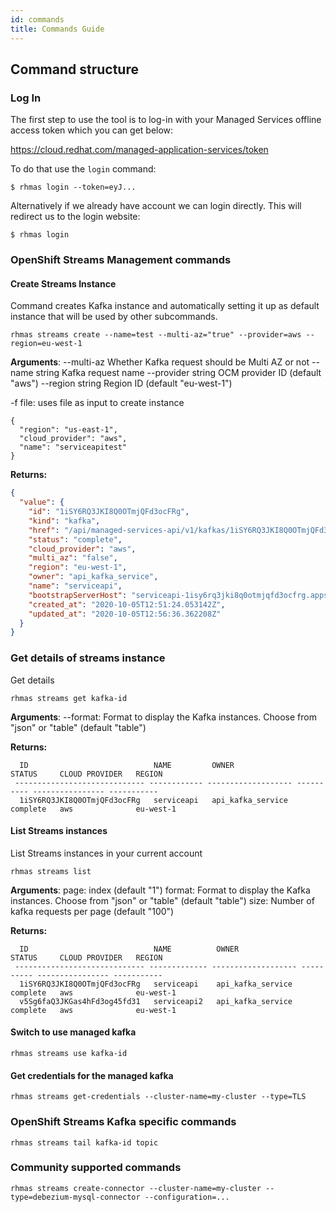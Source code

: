 ```yaml
---
id: commands
title: Commands Guide
---
```


## Command structure

### Log In

The first step to use the tool is to log-in with your
Managed Services offline access token which you can get below:

https://cloud.redhat.com/managed-application-services/token

To do that use the `login` command:

```
$ rhmas login --token=eyJ...
```

Alternatively if we already have account we can login directly.
This will redirect us to the login website:

```
$ rhmas login
```

### OpenShift Streams Management commands

#### Create Streams Instance

Command creates Kafka instance and automatically setting it up as default instance that will be used 
by other subcommands.

```
rhmas streams create --name=test --multi-az="true" --provider=aws --region=eu-west-1
```

**Arguments**:
  --multi-az          Whether Kafka request should be Multi AZ or not
  --name string       Kafka request name
  --provider string   OCM provider ID (default "aws")
  --region string     Region ID (default "eu-west-1")

  -f file:  uses file as input to create instance
```
{
  "region": "us-east-1",
  "cloud_provider": "aws",
  "name": "serviceapitest"
}
```

**Returns:**

```json
{
  "value": {
    "id": "1iSY6RQ3JKI8Q0OTmjQFd3ocFRg",
    "kind": "kafka",
    "href": "/api/managed-services-api/v1/kafkas/1iSY6RQ3JKI8Q0OTmjQFd3ocFRg",
    "status": "complete",
    "cloud_provider": "aws",
    "multi_az": "false",
    "region": "eu-west-1",
    "owner": "api_kafka_service",
    "name": "serviceapi",
    "bootstrapServerHost": "serviceapi-1isy6rq3jki8q0otmjqfd3ocfrg.apps.ms-bttg0jn170hp.x5u8.s1.devshift.org",
    "created_at": "2020-10-05T12:51:24.053142Z",
    "updated_at": "2020-10-05T12:56:36.362208Z"
  }
}
```

### Get details of streams instance

Get details 

```
rhmas streams get kafka-id
```

**Arguments**:
--format: Format to display the Kafka instances. Choose from "json" or "table" (default "table")

**Returns:**

```shell
  ID                            NAME         OWNER               STATUS     CLOUD PROVIDER   REGION     
 ----------------------------- ------------ ------------------- ---------- ---------------- ----------- 
  1iSY6RQ3JKI8Q0OTmjQFd3ocFRg   serviceapi   api_kafka_service   complete   aws              eu-west-1
```

#### List Streams instances 

List Streams instances in your current account

```
rhmas streams list
```

**Arguments**:
  page: index (default "1")
  format: Format to display the Kafka instances. Choose from "json" or "table" (default "table")
  size: Number of kafka requests per page (default "100")

**Returns:**

```shell
  ID                            NAME          OWNER               STATUS     CLOUD PROVIDER   REGION     
 ----------------------------- ------------- ------------------- ---------- ---------------- ----------- 
  1iSY6RQ3JKI8Q0OTmjQFd3ocFRg   serviceapi    api_kafka_service   complete   aws              eu-west-1  
  v5Sg6faQ3JKGas4hFd3og45fd31   serviceapi2   api_kafka_service   complete   aws              eu-west-1
```

#### Switch to use managed kafka

```shell
rhmas streams use kafka-id
```

#### Get credentials for the managed kafka

```
rhmas streams get-credentials --cluster-name=my-cluster --type=TLS
```

### OpenShift Streams Kafka specific commands

```shell
rhmas streams tail kafka-id topic
```

### Community supported commands

```
rhmas streams create-connector --cluster-name=my-cluster --type=debezium-mysql-connector --configuration=...
```

